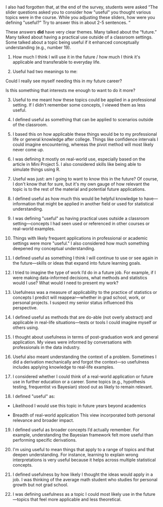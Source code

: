 I also had forgotten that, at the end of the survey, students were asked “The slider questions asked you to consider how \"useful\" you thought various topics were in the course. While you adjusting these sliders, how were you defining \"useful?\" Try to answer this in about 2-5 sentences. “

These answers __did__ have very clear themes. Many talked about the “future.” Many talked about having a practical use outside of a classroom settings. Some talked about a topic being useful if it enhanced conceptually understanding (e.g., number 19).



1. How much I think I will use it in the future / how much I think it's applicable and transferable to everyday life.

2. Useful had two meanings to me:

Could I really see myself needing this in my future career?

Is this something that interests me enough to want to do it more?

3. Useful to me meant how these topics could be applied in a professional setting. If I didn’t remember some concepts, I viewed them as less useful.

4. I defined useful as something that can be applied to scenarios outside of the classroom.

5. I based this on how applicable these things would be to my professional life or general knowledge after college. Things like confidence intervals I could imagine encountering, whereas the pivot method will most likely never come up.

6. I was defining it mostly on real-world use, especially based on the article in Mini Project 5. I also considered skills like being able to simulate things using R.

7. Useful was just: am I going to want to know this in the future? Of course, I don't know that for sure, but it's my own gauge of how relevant the topic is to the rest of the material and potential future applications.

8. I defined useful as how much this would be helpful knowledge to have—information that might be applied in another field or used for statistical understanding.

9. I was defining "useful" as having practical uses outside a classroom setting—concepts I had seen used or referenced in other courses or real-world examples.

10. Things with likely frequent applications in professional or academic settings were more "useful." I also considered how much something deepened my conceptual understanding.

11. I defined useful as something I think I will continue to use or see again in the future—skills or ideas that expand into future learning goals.

12. I tried to imagine the type of work I’d do in a future job. For example, if I were making data-informed decisions, what methods and statistics would I use? What would I need to present my work?

13. Usefulness was a measure of applicability to the practice of statistics or concepts I predict will reappear—whether in grad school, work, or personal projects. I suspect my senior status influenced this perspective.

14. I defined useful as methods that are do-able (not overly abstract) and applicable in real-life situations—tests or tools I could imagine myself or others using.

15. I thought about usefulness in terms of post-graduation work and general application. My views were informed by conversations with professionals in the data industry.

16. Useful also meant understanding the context of a problem. Sometimes I did a derivation mechanically and forgot the context—so usefulness includes applying knowledge to real-life examples.

17. I considered whether I could think of a real-world application or future use in further education or a career. Some topics (e.g., hypothesis testing, frequentist vs Bayesian) stood out as likely to remain relevant.

18. I defined "useful" as: 

* Likelihood I would use this topic in future years beyond academics

* Breadth of real-world application
This view incorporated both personal relevance and broader impact.

19. I defined useful as broader concepts I’d actually remember. For example, understanding the Bayesian framework felt more useful than performing specific derivations.

20. I'm using useful to mean things that apply to a range of topics and that deepen understanding. For instance, learning to explain wrong interpretations is very useful because it helps across multiple statistical concepts.

21. I defined usefulness by how likely I thought the ideas would apply in a job. I was thinking of the average math student who studies for personal growth but not grad school.

22. I was defining usefulness as a topic I could most likely use in the future—topics that feel more applicable and less theoretical.

